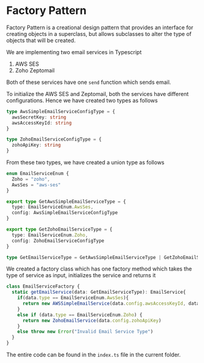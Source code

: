 # Factory Pattern

Factory Pattern is a creational design pattern that provides an interface for creating objects in a superclass, but allows subclasses to alter the type of objects that will be created.

We are implementing two email services in Typescript
1. AWS SES
2. Zoho Zeptomail

Both of these services have one ```send``` function which sends email.

To initialize the AWS SES and Zeptomail, both the services have different configurations. Hence we have created two types as follows
```typescript
type AwsSimpleEmailServiceConfigType = {
  awsSecretKey: string
  awsAccessKeyId: string
}

type ZohoEmailServiceConfigType = {
  zohoApiKey: string
}
```

From these two types, we have created a union type as follows
```typescript
enum EmailServiceEnum {
  Zoho = "zoho",
  AwsSes = "aws-ses"
}

export type GetAwsSimpleEmailServiceType = {
  type: EmailServiceEnum.AwsSes,
  config: AwsSimpleEmailServiceConfigType
}

export type GetZohoEmailServiceType = {
  type: EmailServiceEnum.Zoho,
  config: ZohoEmailServiceConfigType
}

type GetEmailServiceType = GetAwsSimpleEmailServiceType | GetZohoEmailServiceType

```

We created a factory class which has one factory method which takes the type of service as input, initializes the service and returns it
```typescript
class EmailServiceFactory {
  static getEmailService(data: GetEmailServiceType): EmailService{
    if(data.type == EmailServiceEnum.AwsSes){
      return new AWSSimpleEmailService(data.config.awsAccessKeyId, data.config.awsSecretKey)
    }
    else if (data.type == EmailServiceEnum.Zoho) {
      return new ZohoEmailService(data.config.zohoApiKey)
    }
    else throw new Error("Invalid Email Service Type")
  }
}
```

The entire code can be found in the ```index.ts``` file in the current folder.